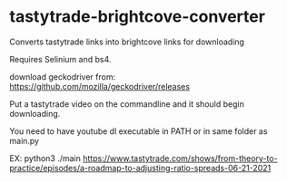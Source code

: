 # tastytrade-brightcove-converter
Converts tastytrade links into brightcove links for downloading

Requires Selinium and bs4.

download geckodriver from: https://github.com/mozilla/geckodriver/releases

Put a tastytrade video on the commandline and it should begin downloading.

You need to have youtube dl executable in PATH or in same folder as main.py

EX:
python3 ./main https://www.tastytrade.com/shows/from-theory-to-practice/episodes/a-roadmap-to-adjusting-ratio-spreads-06-21-2021
